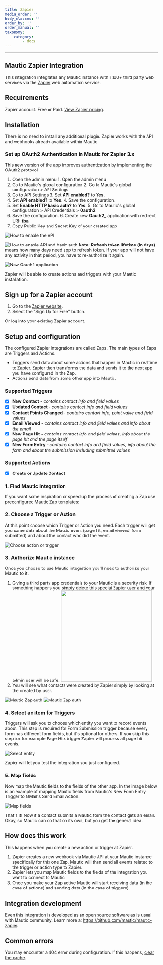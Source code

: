 ```yaml
---
title: Zapier
media_order: ''
body_classes: ''
order_by: ''
order_manual: ''
taxonomy:
    category:
        - docs
---
```


-------------------

## Mautic Zapier Integration

This integration integrates any Mautic instance with 1.100+ third party web services via the [Zapier][zapier] web automation service.

## Requirements

Zapier account. Free or Paid. [View Zapier pricing][zapier-pricing].

## Installation

There is no need to install any additional plugin. Zapier works with the API and webhooks already available within Mautic.

### Set up OAuth2 Authentication in Mautic for Zapier 3.x

This new version of the app improves authentication by implementing the OAuth2 protocol

1. Open the admin menu	1. Open the admin menu
2. Go to Mautic's global configuration	2. Go to Mautic's global configuration > API Settings
3. Go to API Settings	3. Set __API enabled?__ to __Yes__.
4. Set __API enabled?__ to __Yes__.	4. Save the configuration.
5. Set __Enable HTTP basic auth?__ to __Yes__.	5. Go to Mautic's global configuration > API Credentials > __Oauth2__
6. Save the configuration.	6. Create new __Oauth2___ application with redirect URI: __tba__
7. Copy Public Key and Secret Key of your created app

![How to enable the API](https://user-images.githubusercontent.com/462477/74520415-cc616b00-4f17-11ea-8dbe-f6dd8a0a6cfc.png)


![How to enable API and basic auth](https://www.mautic.org/wp-content/uploads/2018/02/enable-api.png)	__Note__: **Refresh token lifetime (in days)**  means how many days need app to refresh token. If your app will not have any activity in that period, you have to re-authorize it again. 

![New Oauth2 application](https://user-images.githubusercontent.com/462477/74520342-a1771700-4f17-11ea-866f-5be1c895f0f9.png)

Zapier will be able to create actions and triggers with your Mautic installation.

## Sign up for a Zapier account

1. Go to the [Zapier website][zapier].
2. Select the "Sign Up for Free" button.

Or log into your existing Zapier account.

## Setup and configuration

The configured Zapier integrations are called Zaps. The main types of Zaps are Triggers and Actions.

- Triggers send data about some actions that happen in Mautic in realtime to Zapier. Zapier then transforms the data and sends it to the next app you have configured in the Zap.
- Actions send data from some other app into Mautic.

### Supported Triggers
- [x] **New Contact** - _contains contact info and field values_
- [x] **Updated Contact** - _contains contact info and field values_
- [x] **Contact Points Changed** - _contains contact info, point value and field values_
- [x] **Email Viewed** - _contains contact info and field values and info about the email_
- [x] **New Page Hit** - _contains contact info and field values, info about the page hit and the page itself_
- [x] **New Form Entry** - _contains contact info and field values, info about the form and about the submission including submitted values_

### Supported Actions
- [x] **Create or Update Contact**

### 1. Find Mautic integration

If you want some inspiration or speed up the process of creating a Zap use preconfigured Mautic Zap templates:
<div id="zapier-widget"></div>
<script src="https://zapier.com/apps/embed/widget.js?services=mautic&html_id=zapier-widget"></script>

### 2. Choose a Trigger or Action

At this point choose which Trigger or Action you need. Each trigger will get you some data about the Mautic event (page hit, email viewed, form submitted) and about the contact who did the event.

![Choose action or trigger](trigger-or-action.png)

### 3. Authorize Mautic instance

Once you choose to use Mautic integration you'll need to authorize your Mautic to it.

1. Giving a third party app credentials to your Mautic is a security risk. If something happens you simply delete this special Zapier user and your admin user will be safe.	<img src="https://user-images.githubusercontent.com/462477/74520761-848f1380-4f18-11ea-82be-152c00020995.PNG" width="300"> 
2. You will see what contacts were created by Zapier simply by looking at the created by user.	


![Mautic Zap auth](https://www.mautic.org/wp-content/uploads/2018/02/zapier-auth.png)	![Mautic Zap auth](https://user-images.githubusercontent.com/462477/74520761-848f1380-4f18-11ea-82be-152c00020995.PNG)

### 4. Select an item for Triggers

Triggers will ask you to choose which entity you want to record events about. This step is required for Form Submission trigger because every form has different form fields, but it's optional for others. If you skip this step for for example Page Hits trigger Zapier will process all page hit events.

![Select entity](select-entity.png)

Zapier will let you test the integration you just configured.

### 5. Map fields

Now map the Mautic fields to the fields of the other app. In the image below is an example of mapping Mautic fields from Mautic's New Form Entry Trigger to GMail's Send Email Action.

![Map fields](map-fields.png)

That's it! Now if a contact submits a Mautic form the contact gets an email. Okay, so Mautic can do that on its own, but you get the general idea.

## How does this work

This happens when you create a new action or trigger at Zapier.

1. Zapier creates a new webhook via Mautic API at your Mautic instance specifically for this one Zap. Mautic will then send all events related to the trigger or action type to Zapier.
2. Zapier lets you map Mautic fields to the fields of the integration you want to connect to Mautic.
3. Once you make your Zap active Mautic will start receiving data (in the case of actions) and sending data (in the case of triggers).

## Integration development

Even this integration is developed as an open source software as is usual with Mautic community. Learn more at https://github.com/mautic/mautic-zapier.

## Common errors

You may encounter a 404 error during configuration. If this happens, [clear the cache][clear-cache].

[clear-cache]: </troubleshooting#1-clear-the-cache>
[zapier]: <https://zapier.com>
[zapier-pricing]: <https://zapier.com/pricing/>
